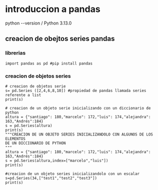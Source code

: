 # introduccion a pandas
python --version / Python 3.13.0
## creacion de obejtos series pandas
### librerias
```
import pandas as pd #pip install pandas
``` 
### creacion de objetos series
```
# creacion de objetos serie 
s= pd.Series ([2,4,6,8,10]) #propiedad de pandas llamada series referente a list
print(s) 

# creacion de un objeto serie inicializando con un diccionario de python
altura = {"santiago": 180,"marcelo": 172,"luis": 174,"alejandra": 163,"Andrés":184}
s = pd.Series(altura)
print(s)
"""CREACION DE UN OBJETO SERIES INICIALIZANDOLO CON ALGUNOS DE LOS ELEMENTOS 
DE UN DICCIONARIO DE PYTHON
"""
altura = {"santiago": 180,"marcelo": 172,"luis": 174,"alejandra": 163,"Andrés":184}
s = pd.Series(altura,index=["marcelo","luis"])
print(s)

#creacion de un objeto series inicializandolo con un escalar
s=pd.Series(34,["test1","test2","test3"])
print(s)
```